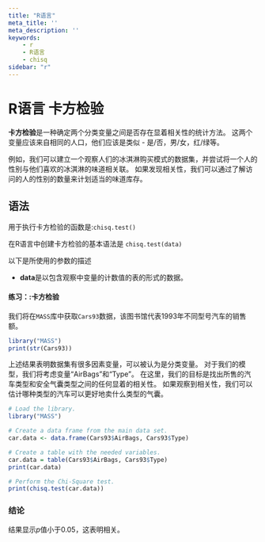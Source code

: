 ```yaml
---
title: "R语言"
meta_title: ''
meta_description: ''
keywords: 
    - r
    - R语言
    - chisq
sidebar: "r"
---
```

# R语言 卡方检验

**卡方检验**是一种确定两个分类变量之间是否存在显着相关性的统计方法。 这两个变量应该来自相同的人口，他们应该是类似 - 是/否，男/女，红/绿等。

例如，我们可以建立一个观察人们的冰淇淋购买模式的数据集，并尝试将一个人的性别与他们喜欢的冰淇淋的味道相关联。 如果发现相关性，我们可以通过了解访问的人的性别的数量来计划适当的味道库存。

## 语法

用于执行卡方检验的函数是:`chisq.test()`

在R语言中创建卡方检验的基本语法是 `chisq.test(data)`

以下是所使用的参数的描述 

- **data**是以包含观察中变量的计数值的表的形式的数据。

#### 练习：:卡方检验

我们将在`MASS`库中获取`Cars93`数据，该图书馆代表1993年不同型号汽车的销售额。

```R
library("MASS")
print(str(Cars93))
```

上述结果表明数据集有很多因素变量，可以被认为是分类变量。 对于我们的模型，我们将考虑变量“AirBags”和“Type”。 在这里，我们的目标是找出所售的汽车类型和安全气囊类型之间的任何显着的相关性。 如果观察到相关性，我们可以估计哪种类型的汽车可以更好地卖什么类型的气囊。

```R
# Load the library.
library("MASS")

# Create a data frame from the main data set.
car.data <- data.frame(Cars93$AirBags, Cars93$Type)

# Create a table with the needed variables.
car.data = table(Cars93$AirBags, Cars93$Type) 
print(car.data)

# Perform the Chi-Square test.
print(chisq.test(car.data))
```

### 结论
结果显示$p$值小于$0.05$，这表明相关。
<code class=backend-type backend-type=free></code>
<code class=gatsby-kernelname data-language=r></code>
<script type="text/javascript" src="https://cdn.freeaihub.com/asset/js/cell.js"></script>
